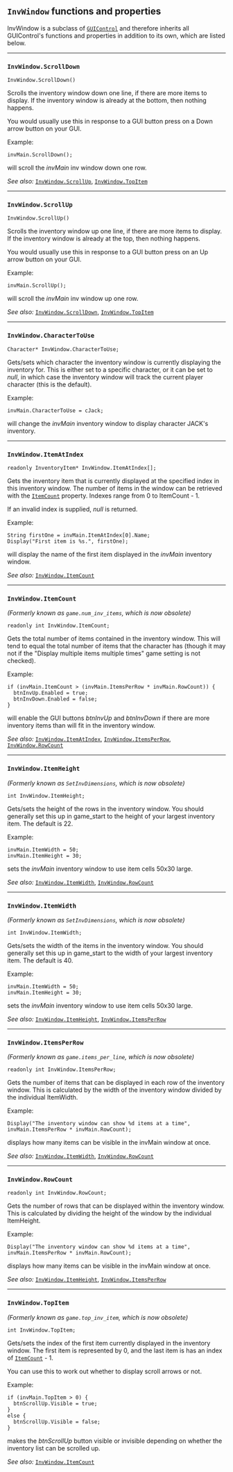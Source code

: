 ## `InvWindow` functions and properties

InvWindow is a subclass of [`GUIControl`](GUIControl) and therefore inherits all GUIControl's functions and properties in addition to its own, which are listed below.

---

### `InvWindow.ScrollDown`

    InvWindow.ScrollDown()

Scrolls the inventory window down one line, if there are more items to
display. If the inventory window is already at the bottom, then nothing
happens.

You would usually use this in response to a GUI button press on a Down
arrow button on your GUI.

Example:

    invMain.ScrollDown();

will scroll the *invMain* inv window down one row.

*See also:* [`InvWindow.ScrollUp`](InvWindow#invwindowscrollup),
[`InvWindow.TopItem`](InvWindow#invwindowtopitem)

---

### `InvWindow.ScrollUp`

    InvWindow.ScrollUp()

Scrolls the inventory window up one line, if there are more items to
display. If the inventory window is already at the top, then nothing
happens.

You would usually use this in response to a GUI button press on an Up
arrow button on your GUI.

Example:

    invMain.ScrollUp();

will scroll the *invMain* inv window up one row.

*See also:* [`InvWindow.ScrollDown`](InvWindow#invwindowscrolldown),
[`InvWindow.TopItem`](InvWindow#invwindowtopitem)

---

### `InvWindow.CharacterToUse`

    Character* InvWindow.CharacterToUse;

Gets/sets which character the inventory window is currently displaying
the inventory for. This is either set to a specific character, or it can
be set to *null*, in which case the inventory window will track the
current player character (this is the default).

Example:

    invMain.CharacterToUse = cJack;

will change the *invMain* inventory window to display character JACK's
inventory.

---

### `InvWindow.ItemAtIndex`

    readonly InventoryItem* InvWindow.ItemAtIndex[];

Gets the inventory item that is currently displayed at the specified
index in this inventory window. The number of items in the window can be
retrieved with the [`ItemCount`](InvWindow#invwindowitemcount) property.
Indexes range from 0 to ItemCount - 1.

If an invalid index is supplied, *null* is returned.

Example:

    String firstOne = invMain.ItemAtIndex[0].Name;
    Display("First item is %s.", firstOne);

will display the name of the first item displayed in the *invMain*
inventory window.

*See also:* [`InvWindow.ItemCount`](InvWindow#invwindowitemcount)

---

### `InvWindow.ItemCount`

*(Formerly known as `game.num_inv_items`, which is now obsolete)*

    readonly int InvWindow.ItemCount;

Gets the total number of items contained in the inventory window. This
will tend to equal the total number of items that the character has
(though it may not if the "Display multiple items multiple times" game
setting is not checked).

Example:

    if (invMain.ItemCount > (invMain.ItemsPerRow * invMain.RowCount)) {
      btnInvUp.Enabled = true;
      btnInvDown.Enabled = false;
    }

will enable the GUI buttons *btnInvUp* and *btnInvDown* if there are
more inventory items than will fit in the inventory window.

*See also:* [`InvWindow.ItemAtIndex`](InvWindow#invwindowitematindex),
[`InvWindow.ItemsPerRow`](InvWindow#invwindowitemsperrow),
[`InvWindow.RowCount`](InvWindow#invwindowrowcount)

---

### `InvWindow.ItemHeight`

*(Formerly known as `SetInvDimensions`, which is now obsolete)*

    int InvWindow.ItemHeight;

Gets/sets the height of the rows in the inventory window. You should
generally set this up in game_start to the height of your largest
inventory item. The default is 22.

Example:

    invMain.ItemWidth = 50;
    invMain.ItemHeight = 30;

sets the *invMain* inventory window to use item cells 50x30 large.

*See also:* [`InvWindow.ItemWidth`](InvWindow#invwindowitemwidth),
[`InvWindow.RowCount`](InvWindow#invwindowrowcount)

---

### `InvWindow.ItemWidth`

*(Formerly known as `SetInvDimensions`, which is now obsolete)*

    int InvWindow.ItemWidth;

Gets/sets the width of the items in the inventory window. You should
generally set this up in game_start to the width of your largest
inventory item. The default is 40.

Example:

    invMain.ItemWidth = 50;
    invMain.ItemHeight = 30;

sets the *invMain* inventory window to use item cells 50x30 large.

*See also:* [`InvWindow.ItemHeight`](InvWindow#invwindowitemheight),
[`InvWindow.ItemsPerRow`](InvWindow#invwindowitemsperrow)

---

### `InvWindow.ItemsPerRow`

*(Formerly known as `game.items_per_line`, which is now obsolete)*

    readonly int InvWindow.ItemsPerRow;

Gets the number of items that can be displayed in each row of the
inventory window. This is calculated by the width of the inventory
window divided by the individual ItemWidth.

Example:

    Display("The inventory window can show %d items at a time", invMain.ItemsPerRow * invMain.RowCount);

displays how many items can be visible in the invMain window at once.

*See also:* [`InvWindow.ItemWidth`](InvWindow#invwindowitemwidth),
[`InvWindow.RowCount`](InvWindow#invwindowrowcount)

---

### `InvWindow.RowCount`

    readonly int InvWindow.RowCount;

Gets the number of rows that can be displayed within the inventory
window. This is calculated by dividing the height of the window by the
individual ItemHeight.

Example:

    Display("The inventory window can show %d items at a time", invMain.ItemsPerRow * invMain.RowCount);

displays how many items can be visible in the invMain window at once.

*See also:* [`InvWindow.ItemHeight`](InvWindow#invwindowitemheight),
[`InvWindow.ItemsPerRow`](InvWindow#invwindowitemsperrow)

---

### `InvWindow.TopItem`

*(Formerly known as `game.top_inv_item`, which is now obsolete)*

    int InvWindow.TopItem;

Gets/sets the index of the first item currently displayed in the
inventory window. The first item is represented by 0, and the last item
is has an index of [`ItemCount`](InvWindow#invwindowitemcount) - 1.

You can use this to work out whether to display scroll arrows or not.

Example:

    if (invMain.TopItem > 0) {
      btnScrollUp.Visible = true;
    }
    else {
      btnScrollUp.Visible = false;
    }

makes the *btnScrollUp* button visible or invisible depending on whether
the inventory list can be scrolled up.

*See also:* [`InvWindow.ItemCount`](InvWindow#invwindowitemcount)

